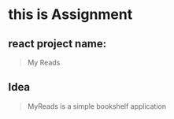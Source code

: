 # this is Assignment

## react project name:

> My Reads

## Idea

> MyReads is a simple bookshelf application
